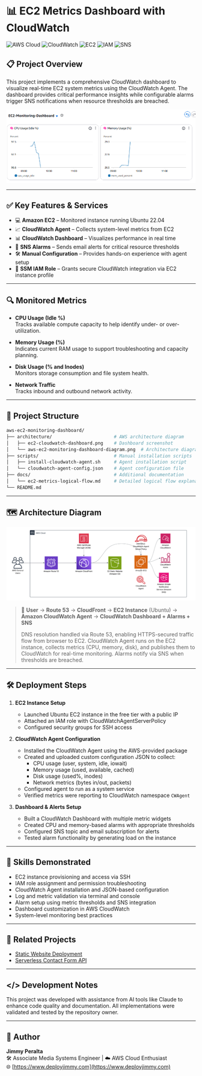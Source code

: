 # 📊 EC2 Metrics Dashboard with CloudWatch

![AWS Cloud](https://img.shields.io/badge/AWS-%23FF9900.svg?style=for-the-badge&logo=amazon-aws&logoColor=white)
![CloudWatch](https://img.shields.io/badge/CloudWatch-FF4F8B?style=for-the-badge)
![EC2](https://img.shields.io/badge/EC2-FF9900?style=for-the-badge&logo=amazon-ec2&logoColor=white)
![IAM](https://img.shields.io/badge/IAM-EB5F00?style=for-the-badge)
![SNS](https://img.shields.io/badge/SNS-D82B00?style=for-the-badge)

## 📋 Project Overview

This project implements a comprehensive CloudWatch dashboard to visualize real-time EC2 system metrics using the CloudWatch Agent. The dashboard provides critical performance insights while configurable alarms trigger SNS notifications when resource thresholds are breached.

![EC2 CloudWatch Dashboard](architecture/ec2-cloudwatch-dashboard.png)

---

## ✅ Key Features & Services

- 💻 **Amazon EC2** – Monitored instance running Ubuntu 22.04
- 📈 **CloudWatch Agent** – Collects system-level metrics from EC2
- 📊 **CloudWatch Dashboard** – Visualizes performance in real time
- 🚨 **SNS Alarms** – Sends email alerts for critical resource thresholds
- 🛠 **Manual Configuration** – Provides hands-on experience with agent setup
- 🧠 **SSM IAM Role** – Grants secure CloudWatch integration via EC2 instance profile

---

## 🔍 Monitored Metrics

- **CPU Usage (Idle %)**  
  Tracks available compute capacity to help identify under- or over-utilization.

- **Memory Usage (%)**  
  Indicates current RAM usage to support troubleshooting and capacity planning.

- **Disk Usage (% and Inodes)**  
  Monitors storage consumption and file system health.

- **Network Traffic**  
  Tracks inbound and outbound network activity.

---

## 📁 Project Structure

```bash
aws-ec2-monitoring-dashboard/
├── architecture/                       # AWS architecture diagram
│   ├── ec2-cloudwatch-dashboard.png    # Dashboard screenshot
│   └── aws-ec2-monitoring-dashboard-diagram.png  # Architecture diagram
├── scripts/                            # Manual installation scripts
│   ├── install-cloudwatch-agent.sh     # Agent installation script
│   └── cloudwatch-agent-config.json    # Agent configuration file
├── docs/                               # Additional documentation
│   └── ec2-metrics-logical-flow.md     # Detailed logical flow explanation
└── README.md                           
```

---

## 🗺️ Architecture Diagram

![Architecture Diagram](architecture/aws-ec2-monitoring-dashboard-diagram.png)

> 📌 **User** → **Route 53** → **CloudFront** → **EC2 Instance** (Ubuntu) → **Amazon CloudWatch Agent** → **CloudWatch Dashboard + Alarms + SNS**  
> 
> DNS resolution handled via Route 53, enabling HTTPS-secured traffic flow from browser to EC2. CloudWatch Agent runs on the EC2 instance, collects metrics (CPU, memory, disk), and publishes them to CloudWatch for real-time monitoring. Alarms notify via SNS when thresholds are breached.

---

## 🛠 Deployment Steps

1. **EC2 Instance Setup**
   - Launched Ubuntu EC2 instance in the free tier with a public IP
   - Attached an IAM role with CloudWatchAgentServerPolicy
   - Configured security groups for SSH access

2. **CloudWatch Agent Configuration**
   - Installed the CloudWatch Agent using the AWS-provided package
   - Created and uploaded custom configuration JSON to collect:
     - CPU usage (user, system, idle, iowait)
     - Memory usage (used, available, cached)
     - Disk usage (used%, inodes)
     - Network metrics (bytes in/out, packets)
   - Configured agent to run as a system service
   - Verified metrics were reporting to CloudWatch namespace `CWAgent`

3. **Dashboard & Alerts Setup**
   - Built a CloudWatch Dashboard with multiple metric widgets
   - Created CPU and memory-based alarms with appropriate thresholds
   - Configured SNS topic and email subscription for alerts
   - Tested alarm functionality by generating load on the instance

---

## 🧠 Skills Demonstrated

- EC2 instance provisioning and access via SSH
- IAM role assignment and permission troubleshooting
- CloudWatch Agent installation and JSON-based configuration
- Log and metric validation via terminal and console
- Alarm setup using metric thresholds and SNS integration
- Dashboard customization in AWS CloudWatch
- System-level monitoring best practices

---

## 🔄 Related Projects

- [Static Website Deployment](https://github.com/jimmyperalta-dev/aws-ec2-s3-route53-webapp)
- [Serverless Contact Form API](https://github.com/jimmyperalta-dev/aws-s3-lambda-api-contactform)

---

## </> Development Notes

This project was developed with assistance from AI tools like Claude to enhance code quality and documentation. All implementations were validated and tested by the repository owner.

---

## 👤 Author

**Jimmy Peralta**  
🛠️ Associate Media Systems Engineer | ☁️ AWS Cloud Enthusiast  
🌐 [https://www.deployjimmy.com](https://www.deployjimmy.com)

